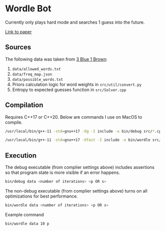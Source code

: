 # Wordle Bot

Currently only plays hard mode and searches 1 guess into the future.

[Link to paper](https://github.com/charlotte-zhuang/wordle/blob/cc285b15d9e629ae3ca6d31e23548e92fbdcda05/parallel-wordle-solver-in-cpp.pdf)

## Sources

The following data was taken from [3 Blue 1 Brown](https://github.com/3b1b/videos/tree/master/_2022/wordle):

1. `data/allowed_words.txt`
2. `data/freq_map.json`
3. `data/possible_words.txt`
4. Priors calculation logic for word weights in `src/util/convert.py`
5. Entropy to expected guesses function in `src/Solver.cpp`

## Compilation

Requires C++17 or C++20. Below are commands I use on MacOS to compile.

```sh
/usr/local/bin/g++-11 -std=gnu++17 -Og -I include -o bin/debug src/*.cpp -Wall -Wextra -Wshadow -Wdouble-promotion -Wformat=2 -Wformat-overflow -Wformat-truncation -Wundef -fno-common -D_DEBUG
```

```sh
/usr/local/bin/g++-11 -std=gnu++17 -Ofast -I include -o bin/wordle src/*.cpp
```

## Execution

The debug executable (from complier settings above) includes assertions so that program state is more visible if an error happens.

```sh
bin/debug data <number of iterations> <p OR s>
```

The non-debug executable (from complier settings above) turns on all optimizations for best performance.

```sh
bin/wordle data <number of iterations> <p OR s>
```

Example command

```sh
bin/wordle data 10 p
```

